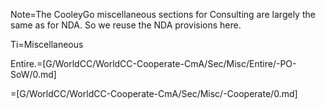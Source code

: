 Note=The CooleyGo miscellaneous sections for Consulting are largely the same as for NDA.  So we reuse the NDA provisions here.

Ti=Miscellaneous

Entire.=[G/WorldCC/WorldCC-Cooperate-CmA/Sec/Misc/Entire/-PO-SoW/0.md] 

=[G/WorldCC/WorldCC-Cooperate-CmA/Sec/Misc/-Cooperate/0.md]
